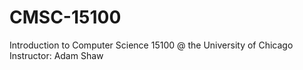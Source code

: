 # CMSC-15100
Introduction to Computer Science 15100
@ the University of Chicago
Instructor: Adam Shaw


